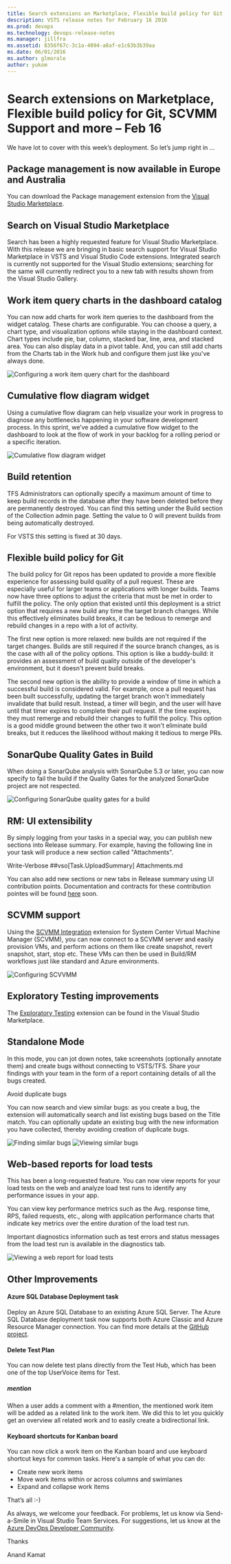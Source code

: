 ```yaml
---
title: Search extensions on Marketplace, Flexible build policy for Git, SCVMM Support and more – Feb 16
description: VSTS release notes for February 16 2016
ms.prod: devops
ms.technology: devops-release-notes
ms.manager: jillfra
ms.assetid: 8356f67c-3c1a-4094-a8af-e1c63b3b39aa
ms.date: 06/01/2016
ms.author: glmorale
author: yukom
---
```


# Search extensions on Marketplace, Flexible build policy for Git, SCVMM Support and more – Feb 16

We have lot to cover with this week’s deployment. So let’s jump right in ...

## Package management is now available in Europe and Australia

You can download the Package management extension from the [Visual Studio Marketplace](https://marketplace.visualstudio.com/items?itemName=ms.feed).

## Search on Visual Studio Marketplace

Search has been a highly requested feature for Visual Studio Marketplace. With this release we are bringing in basic search support for Visual Studio Marketplace in VSTS and Visual Studio Code extensions. Integrated search is currently not supported for the Visual Studio extensions; searching for the same will currently redirect you to a new tab with results shown from the Visual Studio Gallery.

## Work item query charts in the dashboard catalog

You can now add charts for work item queries to the dashboard from the widget catalog. These charts are configurable. You can choose a query, a chart type, and visualization options while staying in the dashboard context. Chart types include pie, bar, column, stacked bar, line, area, and stacked area. You can also display data in a pivot table. And, you can still add charts from the Charts tab in the Work hub and configure them just like you've always done.

![Configuring a work item query chart for the dashboard](_img/2_16_01.png)

## Cumulative flow diagram widget

Using a cumulative flow diagram can help visualize your work in progress to diagnose any bottlenecks happening in your software development process. In this sprint, we’ve added a cumulative flow widget to the dashboard to look at the flow of work in your backlog for a rolling period or a specific iteration.

![Cumulative flow diagram widget](_img/2_16_02.png)

## Build retention

TFS Administrators can optionally specify a maximum amount of time to keep build records in the database after they have been deleted before they are permanently destroyed. You can find this setting under the Build section of the Collection admin page. Setting the value to 0 will prevent builds from being automatically destroyed.

For VSTS this setting is fixed at 30 days.

## Flexible build policy for Git

The build policy for Git repos has been updated to provide a more flexible experience for assessing build quality of a pull request. These are especially useful for larger teams or applications with longer builds. Teams now have three options to adjust the criteria that must be met in order to fulfill the policy. The only option that existed until this deployment is a strict option that requires a new build any time the target branch changes. While this effectively eliminates build breaks, it can be tedious to remerge and rebuild changes in a repo with a lot of activity.

The first new option is more relaxed: new builds are not required if the target changes. Builds are still required if the source branch changes, as is the case with all of the policy options. This option is like a buddy-build: it provides an assessment of build quality outside of the developer's environment, but it doesn't prevent build breaks.

The second new option is the ability to provide a window of time in which a successful build is considered valid. For example, once a pull request has been built successfully, updating the target branch won't immediately invalidate that build result. Instead, a timer will begin, and the user will have until that timer expires to complete their pull request. If the time expires, they must remerge and rebuild their changes to fulfill the policy. This option is a good middle ground between the other two it won't eliminate build breaks, but it reduces the likelihood without making it tedious to merge PRs.

## SonarQube Quality Gates in Build

When doing a SonarQube analysis with SonarQube 5.3 or later, you can now specify to fail the build if the Quality Gates for the analyzed SonarQube project are not respected.

![Configuring SonarQube quality gates for a build](_img/2_16_03.png)

## RM: UI extensibility

By simply logging from your tasks in a special way, you can publish new sections into Release summary. For example, having the following line in your task will produce a new section called "Attachments".

Write-Verbose ##vso[Task.UploadSummary] Attachments.md

You can also add new sections or new tabs in Release summary using UI contribution points. Documentation and contracts for these contribution pointes will be found [here](/azure/devops/integrate/) soon.

## SCVMM support

Using the [SCVMM Integration](https://marketplace.visualstudio.com/items?itemName=ms-vscs-rm.scvmmapp) extension for System Center Virtual Machine Manager (SCVMM), you can now connect to a SCVMM server and easily provision VMs, and perform actions on them like create snapshot, revert snapshot, start, stop etc. These VMs can then be used in Build/RM workflows just like standard and Azure environments.

![Configuring SCVVMM](_img/2_16_04.png)

## Exploratory Testing improvements

The [Exploratory Testing](https://marketplace.visualstudio.com/items?itemName=ms.vss-exploratorytesting-web) extension can be found in the Visual Studio Marketplace.

## Standalone Mode

In this mode, you can jot down notes, take screenshots (optionally annotate them) and create bugs without connecting to VSTS/TFS. Share your findings with your team in the form of a report containing details of all the bugs created.

Avoid duplicate bugs

You can now search and view similar bugs: as you create a bug, the extension will automatically search and list existing bugs based on the Title match. You can optionally update an existing bug with the new information you have collected, thereby avoiding creation of duplicate bugs.

![Finding similar bugs](_img/2_16_05.png)
![Viewing similar bugs](_img/2_16_06.png)

## Web-based reports for load tests

This has been a long-requested feature. You can now view reports for your load tests on the web and analyze load test runs to identify any performance issues in your app.

You can view key performance metrics such as the Avg. response time, RPS, failed requests, etc., along with application performance charts that indicate key metrics over the entire duration of the load test run.

Important diagnostics information such as test errors and status messages from the load test run is available in the diagnostics tab.

![Viewing a web report for load tests](_img/2_16_07.png)

## Other Improvements

#### Azure SQL Database Deployment task

Deploy an Azure SQL Database to an existing Azure SQL Server. The Azure SQL Database deployment task now supports both Azure Classic and Azure Resource Manager connection. You can find more details at the [GitHub project](https://github.com/Microsoft/vso-agent-tasks/blob/master/Tasks/SqlAzureDacpacDeploymentV1/README.md).

#### Delete Test Plan

You can now delete test plans directly from the Test Hub, which has been one of the top UserVoice items for Test.

##### mention

When a user adds a comment with a #mention, the mentioned work item will be added as a related link to the work item. We did this to let you quickly get an overview all related work and to easily create a bidirectional link.

#### Keyboard shortcuts for Kanban board

You can now click a work item on the Kanban board and use keyboard shortcut keys for common tasks. Here's a sample of what you can do:

- Create new work items
- Move work items within or across columns and swimlanes
- Expand and collapse work items

That’s all :-)

As always, we welcome your feedback. For problems, let us know via Send-a-Smile in Visual Studio Team Services. For suggestions, let us know at the [Azure DevOps Developer Community](https://developercommunity.visualstudio.com/spaces/21/index.html).

Thanks

Anand Kamat
